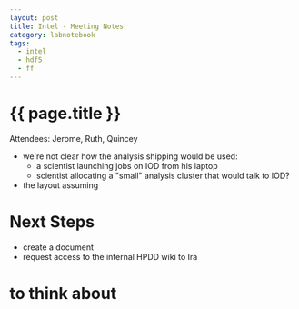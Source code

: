 ```yaml
---
layout: post
title: Intel - Meeting Notes
category: labnotebook
tags:
  - intel
  - hdf5
  - ff
---
```


# {{ page.title }}

Attendees: Jerome, Ruth, Quincey

  - we're not clear how the analysis shipping would be used:
      - a scientist launching jobs on IOD from his laptop
      - scientist allocating a "small" analysis cluster that would talk to IOD?
  - the layout assuming

# Next Steps

  - create a document
  - request access to the internal HPDD wiki to Ira

# to think about
